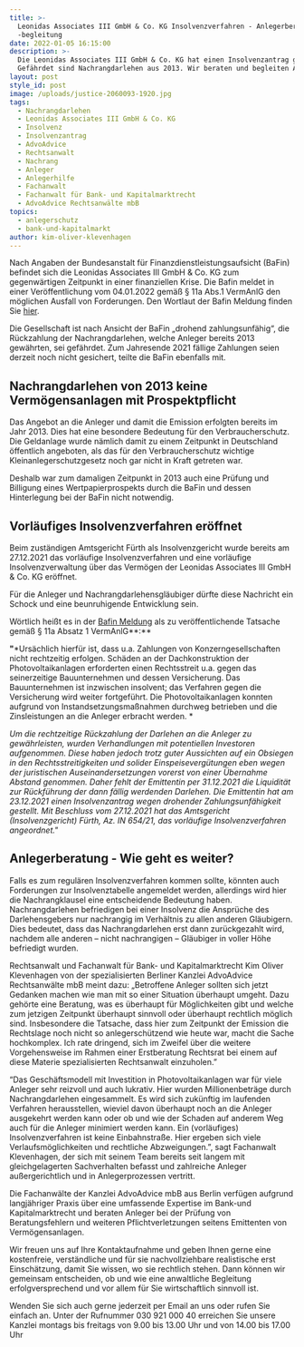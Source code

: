 ```yaml
---
title: >-
  Leonidas Associates III GmbH & Co. KG Insolvenzverfahren - Anlegerberatung und
  -begleitung 
date: 2022-01-05 16:15:00
description: >-
  Die Leonidas Associates III GmbH & Co. KG hat einen Insolvenzantrag gestellt.
  Gefährdet sind Nachrangdarlehen aus 2013. Wir beraten und begleiten Anleger. 
layout: post
style_id: post
image: /uploads/justice-2060093-1920.jpg
tags:
  - Nachrangdarlehen
  - Leonidas Associates III GmbH & Co. KG
  - Insolvenz
  - Insolvenzantrag
  - AdvoAdvice
  - Rechtsanwalt
  - Nachrang
  - Anleger
  - Anlegerhilfe
  - Fachanwalt
  - Fachanwalt für Bank- und Kapitalmarktrecht
  - AdvoAdvice Rechtsanwälte mbB
topics:
  - anlegerschutz
  - bank-und-kapitalmarkt
author: kim-oliver-klevenhagen
---
```

Nach Angaben der Bundes­anstalt für Finanz­dienst­leistungs­aufsicht (BaFin) befindet sich die Leonidas Associates III GmbH & Co. KG zum gegenwärtigen Zeitpunkt in einer finanziellen Krise. Die Bafin meldet in einer Veröffentlichung vom 04.01.2022 gemäß § 11a Abs.1 VermAnlG den möglichen Ausfall von Forderungen. Den Wortlaut der Bafin Meldung finden Sie [hier](https://www.bafin.de/SharedDocs/Veroeffentlichungen/DE/Anlage/220104_anlage_meldung_leonidas_associates.html;jsessionid=17FD72D76DBF7F6316EE80FD80D18299.2_cid500?nn=9021442).

Die Gesell­schaft ist nach Ansicht der BaFin „drohend zahlungs­unfähig“, die Rück­zahlung der Nach­rangdarlehen, welche Anleger bereits 2013 gewährten, sei gefährdet. Zum Jahres­ende 2021 fällige Zahlungen seien derzeit noch nicht gesichert, teilte die BaFin ebenfalls mit.

## Nachrangdarlehen von 2013 keine Vermögensanlagen mit Prospektpflicht

Das Angebot an die Anleger und damit die Emission erfolgten bereits im Jahr 2013. Dies hat eine besondere Bedeutung für den Verbraucherschutz. Die Geldanlage wurde nämlich damit zu einem Zeitpunkt in Deutschland öffentlich angeboten, als das für den Verbraucherschutz wichtige Kleinanlegerschutzgesetz noch gar nicht in Kraft getreten war.

Deshalb war zum damaligen Zeitpunkt in 2013 auch eine Prüfung und Billigung eines Wertpapierprospekts durch die BaFin und dessen Hinterlegung bei der BaFin nicht notwendig.

## Vorläufiges Insolvenzverfahren eröffnet

Beim zuständigen Amtsgericht Fürth als Insolvenzgericht wurde bereits am 27.12.2021 das vorläufige Insolvenzverfahren und eine vorläufige Insolvenzverwaltung über das Vermögen der Leonidas Associates III GmbH & Co. KG eröffnet.

Für die Anleger und Nachrangdarlehensgläubiger dürfte diese Nachricht ein Schock und eine beunruhigende Entwicklung sein.

Wörtlich heißt es in der [Bafin Meldung](https://www.bafin.de/SharedDocs/Veroeffentlichungen/DE/Anlage/220104_anlage_meldung_leonidas_associates.html;jsessionid=17FD72D76DBF7F6316EE80FD80D18299.2_cid500?nn=9021442) als zu veröffentlichende Tatsache gemäß § 11a Absatz 1 VermAnlG**\:**

**"**\*Ursächlich hierfür ist, dass u.a. Zahlungen von Konzerngesellschaften nicht rechtzeitig erfolgen. Schäden an der Dachkonstruktion der Photovoltaikanlagen erforderten einen Rechtsstreit u.a. gegen das seinerzeitige Bauunternehmen und dessen Versicherung. Das Bauunternehmen ist inzwischen insolvent; das Verfahren gegen die Versicherung wird weiter fortgeführt. Die Photovoltaikanlagen konnten aufgrund von Instandsetzungsmaßnahmen durchweg betrieben und die Zinsleistungen an die Anleger erbracht werden. \*

*Um die rechtzeitige Rückzahlung der Darlehen an die Anleger zu gewährleisten, wurden Verhandlungen mit potentiellen Investoren aufgenommen. Diese haben jedoch trotz guter Aussichten auf ein Obsiegen in den Rechtsstreitigkeiten und solider Einspeisevergütungen eben wegen der juristischen Auseinandersetzungen vorerst von einer Übernahme Abstand genommen. Daher fehlt der Emittentin per 31.12.2021 die Liquidität zur Rückführung der dann fällig werdenden Darlehen. Die Emittentin hat am 23.12.2021 einen Insolvenzantrag wegen drohender Zahlungsunfähigkeit gestellt. Mit Beschluss vom 27.12.2021 hat das Amtsgericht (Insolvenzgericht) Fürth, Az. IN 654/21, das vorläufige Insolvenzverfahren angeordnet."*

## Anlegerberatung - Wie geht es weiter?

Falls es zum regulären Insolvenzverfahren kommen sollte, könnten auch Forderungen zur Insolvenztabelle angemeldet werden, allerdings wird hier die Nachrangklausel eine entscheidende Bedeutung haben. Nachrangdarlehen befriedigen bei einer Insolvenz die Ansprüche des Darlehensgebers nur nachrangig im Verhältnis zu allen anderen Gläubigern. Dies bedeutet, dass das Nachrangdarlehen erst dann zurückgezahlt wird, nachdem alle anderen – nicht nachrangigen – Gläubiger in voller Höhe befriedigt wurden.

Rechtsanwalt und Fachanwalt für Bank- und Kapitalmarktrecht Kim Oliver Klevenhagen von der spezialisierten Berliner Kanzlei AdvoAdvice Rechtsanwälte mbB meint dazu: „Betroffene Anleger sollten sich jetzt Gedanken machen wie man mit so einer Situation überhaupt umgeht. Dazu gehörte eine Beratung, was es überhaupt für Möglichkeiten gibt und welche zum jetzigen Zeitpunkt überhaupt sinnvoll oder überhaupt rechtlich möglich sind. Insbesondere die Tatsache, dass hier zum Zeitpunkt der Emission die Rechtslage noch nicht so anlegerschützend wie heute war, macht die Sache hochkomplex. Ich rate dringend, sich im Zweifel über die weitere Vorgehensweise im Rahmen einer Erstberatung Rechtsrat bei einem auf diese Materie spezialisierten Rechtsanwalt einzuholen.”

“Das Geschäftsmodell mit Investition in Photovoltaikanlagen war für viele Anleger sehr reizvoll und auch lukrativ. Hier wurden Millionenbeträge durch Nachrangdarlehen eingesammelt. Es wird sich zukünftig im laufenden Verfahren herausstellen, wieviel davon überhaupt noch an die Anleger ausgekehrt werden kann oder ob und wie der Schaden auf anderem Weg auch für die Anleger minimiert werden kann. Ein (vorläufiges) Insolvenzverfahren ist keine Einbahnstraße. Hier ergeben sich viele Verlaufsmöglichkeiten und rechtliche Abzweigungen.”, sagt Fachanwalt Klevenhagen, der sich mit seinem Team bereits seit langem mit gleichgelagerten Sachverhalten befasst und zahlreiche Anleger außergerichtlich und in Anlegerprozessen vertritt.

Die Fachanwälte der Kanzlei AdvoAdvice mbB aus Berlin verfügen aufgrund langjähriger Praxis über eine umfassende Expertise im Bank-und Kapitalmarktrecht und beraten Anleger bei der Prüfung von Beratungsfehlern und weiteren Pflichtverletzungen seitens Emittenten von Vermögensanlagen.

Wir freuen uns auf Ihre Kontaktaufnahme und geben Ihnen gerne eine kostenfreie, verständliche und für sie nachvollziehbare realistische erst Einschätzung, damit Sie wissen, wo sie rechtlich stehen. Dann können wir gemeinsam entscheiden, ob und wie eine anwaltliche Begleitung erfolgversprechend und vor allem für Sie wirtschaftlich sinnvoll ist.

Wenden Sie sich auch gerne jederzeit per Email an uns oder rufen Sie einfach an. Unter der Rufnummer 030 921 000 40 erreichen Sie unsere Kanzlei montags bis freitags von 9.00 bis 13.00 Uhr und von 14.00 bis 17.00 Uhr
